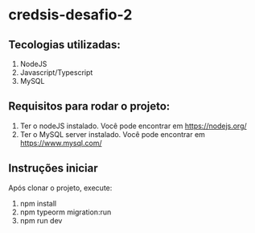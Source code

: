 # credsis-desafio-2

## Tecologias utilizadas:
1. NodeJS
2. Javascript/Typescript
3. MySQL

## Requisitos para rodar o projeto:

1. Ter o nodeJS instalado. Você pode encontrar em https://nodejs.org/
2. Ter o MySQL server instalado. Você pode encontrar em https://www.mysql.com/

## Instruções iniciar

Após clonar o projeto, execute:

1. npm install
2. npm typeorm migration:run
3. npm run dev
